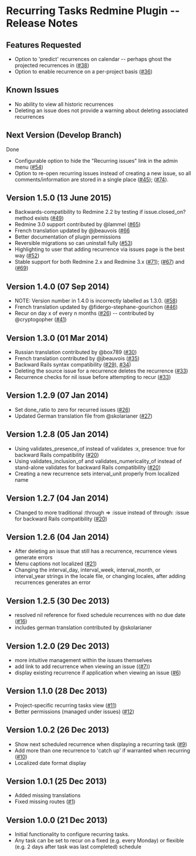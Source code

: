 # Recurring Tasks Redmine Plugin -- Release Notes

## Features Requested

* Option to 'predict' recurrences on calendar -- perhaps ghost the projected recurrences in ([#38](https://github.com/nutso/redmine-plugin-recurring-tasks/issues/38))
* Option to enable recurrence on a per-project basis ([#36](https://github.com/nutso/redmine-plugin-recurring-tasks/issues/36))

## Known Issues

* No ability to view all historic recurrences
* Deleting an issue does not provide a warning about deleting associated recurrences

## Next Version (Develop Branch)

Done
* Configurable option to hide the "Recurring issues" link in the admin menu ([#54](https://github.com/nutso/redmine-plugin-recurring-tasks/issues/54))
* Option to re-open recurring issues instead of creating a new issue, so all comments/information are stored in a single place ([#45](https://github.com/nutso/redmine-plugin-recurring-tasks/issues/45)); 
  ([#74](https://github.com/nutso/redmine-plugin-recurring-tasks/issues/74)). 

## Version 1.5.0 (13 June 2015)

* Backwards-compatibility to Redmine 2.2 by testing if issue.closed_on? method exists ([#49](https://github.com/nutso/redmine-plugin-recurring-tasks/issues/36))
* Redmine 3.0 support contributed by @lammel ([#65](https://github.com/nutso/redmine-plugin-recurring-tasks/pull/65))
* French translation updated by @jbeauvois ([#66](https://github.com/nutso/redmine-plugin-recurring-tasks/issues/66)
* Better documentation of plugin permissions
* Reversible migrations so can uninstall fully ([#53](https://github.com/nutso/redmine-plugin-recurring-tasks/issues/53))
* Highlighting to user that adding recurrence via issues page is the best way ([#52](https://github.com/nutso/redmine-plugin-recurring-tasks/issues/52))
* Stable support for both Redmine 2.x and Redmine 3.x ([#71](https://github.com/nutso/redmine-plugin-recurring-tasks/issues/71)); ([#67](https://github.com/nutso/redmine-plugin-recurring-tasks/issues/67)) and ([#69](https://github.com/nutso/redmine-plugin-recurring-tasks/issues/69))

## Version 1.4.0 (07 Sep 2014)

* NOTE: Version number in 1.4.0 is incorrectly labelled as 1.3.0. ([#58](https://github.com/nutso/redmine-plugin-recurring-tasks/issues/58))
* French translation updated by @fidergo-stephane-gourichon ([#46](https://github.com/nutso/redmine-plugin-recurring-tasks/pull/46))
* Recur on day x of every n months ([#26](https://github.com/nutso/redmine-plugin-recurring-tasks/issues/26)) -- contributed by @cryptogopher ([#41](https://github.com/nutso/redmine-plugin-recurring-tasks/pull/41))

## Version 1.3.0 (01 Mar 2014)

* Russian translation contributed by @box789 ([#30](https://github.com/nutso/redmine-plugin-recurring-tasks/pull/30))
* French translation contributed by @jbeauvois ([#35](https://github.com/nutso/redmine-plugin-recurring-tasks/pull/35))
* Backward Rails syntax compatibility ([#29](https://github.com/nutso/redmine-plugin-recurring-tasks/issues/29)), [#34](https://github.com/nutso/redmine-plugin-recurring-tasks/issues/34))
* Deleting the source issue for a recurrence deletes the recurrence ([#33](https://github.com/nutso/redmine-plugin-recurring-tasks/issues/33))
* Recurrence checks for nil issue before attempting to recur ([#33](https://github.com/nutso/redmine-plugin-recurring-tasks/issues/33))

## Version 1.2.9 (07 Jan 2014)

* Set done_ratio to zero for recurred issues ([#26](https://github.com/nutso/redmine-plugin-recurring-tasks/issues/26))
* Updated German translation file from @skolarianer ([#27](https://github.com/nutso/redmine-plugin-recurring-tasks/issues/27))

## Version 1.2.8 (05 Jan 2014)

* Using validates_presence_of instead of validates :x, presence: true for backward Rails compatibility ([#20](https://github.com/nutso/redmine-plugin-recurring-tasks/issues/20))
* Using validates_inclusion_of and validates_numericality_of instead of stand-alone validates for backward Rails compatibility ([#20](https://github.com/nutso/redmine-plugin-recurring-tasks/issues/20))
* Creating a new recurrence sets interval_unit properly from localized name

## Version 1.2.7 (04 Jan 2014)

* Changed to more traditional :through => :issue instead of through: :issue for backward Rails compatibility ([#20](https://github.com/nutso/redmine-plugin-recurring-tasks/issues/20))

## Version 1.2.6 (04 Jan 2014)

* After deleting an issue that still has a recurrence, recurrence views generate errors
* Menu captions not localized ([#21](https://github.com/nutso/redmine-plugin-recurring-tasks/issues/21))
* Changing the interval_day, interval_week, interval_month, or interval_year strings in the locale file, or changing locales, after adding recurrences generates an error

## Version 1.2.5 (30 Dec 2013)

* resolved nil reference for fixed schedule recurrences with no due date ([#16](https://github.com/nutso/redmine-plugin-recurring-tasks/issues/16))
* includes german translation contributed by @skolarianer

## Version 1.2.0 (29 Dec 2013)

* more intuitive management within the issues themselves
* add link to add recurrence when viewing an issue (([#7](https://github.com/nutso/redmine-plugin-recurring-tasks/issues/7)))
* display existing recurrence if application when viewing an issue ([#6](https://github.com/nutso/redmine-plugin-recurring-tasks/issues/6))

## Version 1.1.0 (28 Dec 2013)

* Project-specific recurring tasks view ([#11](https://github.com/nutso/redmine-plugin-recurring-tasks/issues/11))
* Better permissions (managed under issues) ([#12](https://github.com/nutso/redmine-plugin-recurring-tasks/issues/12))

## Version 1.0.2 (26 Dec 2013)

* Show next scheduled recurrence when displaying a recurring task ([#9](https://github.com/nutso/redmine-plugin-recurring-tasks/issues/9))
* Add more than one recurrence to 'catch up' if warranted when recurring ([#10](https://github.com/nutso/redmine-plugin-recurring-tasks/issues/10))
* Localized date format display

## Version 1.0.1 (25 Dec 2013)

* Added missing translations
* Fixed missing routes ([#1](https://github.com/nutso/redmine-plugin-recurring-tasks/issues/1))

## Version 1.0.0 (21 Dec 2013)

* Initial functionality to configure recurring tasks. 
* Any task can be set to recur on a fixed (e.g. every Monday) 
  or flexible (e.g. 2 days after task was last completed) schedule
